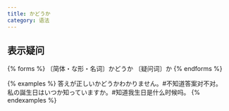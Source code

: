 ```yaml
---
title: かどうか
category: 语法
---
```


## 表示疑问

{% forms %}
〔简体・な形・名词〕かどうか
〔疑问词〕か
{% endforms %}

{% examples %}
答えが正しいかどうかわかりません。#不知道答案对不对。
私の誕生日はいつか知っていますか。#知道我生日是什么时候吗。
{% endexamples %}
